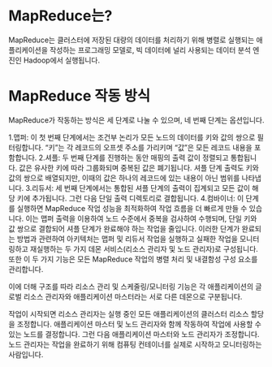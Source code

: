 
# MapReduce는? 
MapReduce는 클러스터에 저장된 대량의 데이터를 처리하기 위해 병렬로 실행되는 애플리케이션을 작성하는 프로그래밍 모델로, 빅 데이터에 널리 사용되는 데이터 분석 엔진인 Hadoop에서 실행됩니다.

# MapReduce 작동 방식
MapReduce가 작동하는 방식은 세 단계로 나눌 수 있으며, 네 번째 단계는 옵션입니다.

1.맵퍼: 이 첫 번째 단계에서는 조건부 논리가 모든 노드의 데이터를 키와 값의 쌍으로 필터링합니다. “키”는 각 레코드의 오프셋 주소를 가리키며 “값”은 모든 레코드 내용을 포함합니다.
2.셔플: 두 번째 단계를 진행하는 동안 매핑의 출력 값이 정렬되고 통합됩니다. 값은 유사한 키에 따라 그룹화되며 중복된 값은 폐기됩니다. 셔플 단계 출력도 키와 값의 쌍으로 배열되지만, 이때의 값은 하나의 레코드에 있는 내용이 아닌 범위를 나타냅니다.
3.리듀서: 세 번째 단계에서는 통합된 셔플 단계의 출력이 집계되고 모든 값이 해당 키에 추가됩니다. 그런 다음 단일 출력 디렉토리로 결합됩니다.
4.컴바이너: 이 단계를 실행하면 MapReduce 작업 성능을 최적화하여 작업 흐름을 더 빠르게 만들 수 있습니다. 이는 맵퍼 출력을 이용하여 노드 수준에서 중복을 검사하여 수행되며, 단일 키와 값 쌍으로 결합되어 셔플 단계가 완료해야 하는 작업을 줄입니다.
이러한 단계가 완료되는 방법과 관련하여 아키텍처는 맵퍼 및 리듀서 작업을 실행하고 실패한 작업을 모니터링하고 재실행하는 두 가지 데몬 서비스(리소스 관리자 및 노드 관리자)로 구성됩니다. 또한 이 두 가지 기능은 모든 MapReduce 작업의 병렬 처리 및 내결함성 구성 요소를 관리합니다.

이에 더해 구조를 따라 리소스 관리 및 스케줄링/모니터링 기능은 각 애플리케이션의 글로벌 리소스 관리자와 애플리케이션 마스터라는 서로 다른 데몬으로 구분됩니다.

작업이 시작되면 리소스 관리자는 실행 중인 모든 애플리케이션의 클러스터 리소스 할당을 조정합니다. 애플리케이션 마스터 및 노드 관리자와 함께 작동하여 작업에 사용할 수 있는 노드를 결정합니다. 그런 다음 애플리케이션 마스터와 노드 관리자가 조정합니다. 노드 관리자는 작업을 완료하기 위해 컴퓨팅 컨테이너를 실제로 시작하고 모니터링하는 사람입니다.
